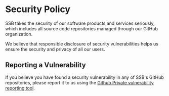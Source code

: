 # Security Policy

SSB takes the security of our software products and services seriously, which
includes all source code repositories managed through our GitHub organization.

We believe that responsible disclosure of security vulnerabilities helps us ensure
the security and privacy of all our users.

## Reporting a Vulnerability

If you believe you have found a security vulnerability in any of SSB's GitHub
repositories, please report it to us using the [Github Private vulnerability reporting tool](https://github.com/statisticsnorway/ssb-pypi-statistics/security/advisories).
